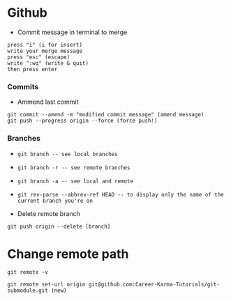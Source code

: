 # Github #

- Commit message in terminal to merge

```
press "i" (i for insert)
write your merge message
press "esc" (escape)
write ":wq" (write & quit)
then press enter
```

### Commits

- Ammend last commit 

```
git commit --amend -m "modified commit message" (amend message)
git push --progress origin --force (force push!)
```

### Branches

- ```git branch -- see local branches ```
- ```git branch -r -- see remote branches```
- ```git branch -a -- see local and remote```
- ```git rev-parse --abbrev-ref HEAD -- to display only the name of the current branch you're on ```

- Delete remote branch

``` git push origin --delete [branch] ```

# Change remote path

```
git remote -v 

git remote set-url origin git@github.com:Career-Karma-Tutorials/git-submodule.git (new)
```

